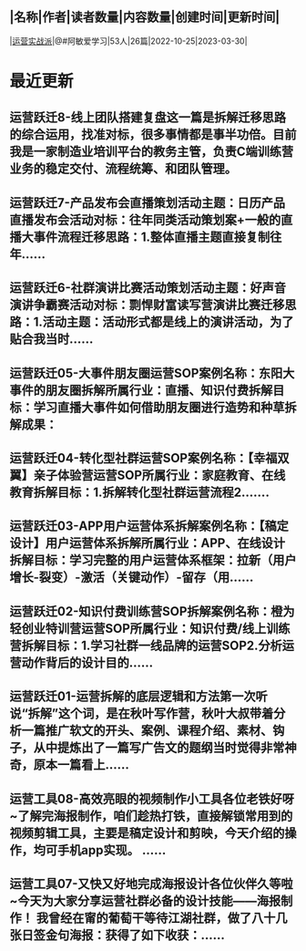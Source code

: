 |名称|作者|读者数量|内容数量|创建时间|更新时间|
---
|[运营实战派](https://xiaobot.net/p/minzi0607?refer=0b133df9-27dc-423b-8101-639049001c13)|@#阿敏爱学习|53人|26篇|2022-10-25|2023-03-30|

# 最近更新
## 运营跃迁8-线上团队搭建复盘这一篇是拆解迁移思路的综合运用，找准对标，很多事情都是事半功倍。目前我是一家制造业培训平台的教务主管，负责C端训练营业务的稳定交付、流程统筹、和团队管理。
## 运营跃迁7-产品发布会直播策划活动主题：日历产品直播发布会活动对标：往年同类活动策划案+一般的直播大事件流程迁移思路：1.整体直播主题直接复制往年......
## 运营跃迁6-社群演讲比赛活动策划活动主题：好声音演讲争霸赛活动对标：剽悍财富读写营演讲比赛迁移思路：1.活动主题：活动形式都是线上的演讲活动，为了贴合我当时......
## 运营跃迁05-大事件朋友圈运营SOP案例名称：东阳大事件的朋友圈拆解所属行业：直播、知识付费拆解目标：学习直播大事件如何借助朋友圈进行造势和种草拆解成果：
## 运营跃迁04-转化型社群运营SOP案例名称：【幸福双翼】亲子体验营运营SOP所属行业：家庭教育、在线教育拆解目标：1.拆解转化型社群运营流程2.......
## 运营跃迁03-APP用户运营体系拆解案例名称：【稿定设计】用户运营体系拆解所属行业：APP、在线设计拆解目标：学习完整的用户运营体系框架：拉新（用户增长-裂变）-激活（关键动作）-留存（用......
## 运营跃迁02-知识付费训练营SOP拆解案例名称：橙为轻创业特训营运营SOP所属行业：知识付费/线上训练营拆解目标：1.学习社群一线品牌的运营SOP2.分析运营动作背后的设计目的......
## 运营跃迁01-运营拆解的底层逻辑和方法第一次听说“拆解”这个词，是在秋叶写作营，秋叶大叔带着分析一篇推广软文的开头、案例、课程介绍、素材、钩子，从中提炼出了一篇写广告文的题纲当时觉得非常神奇，原本一篇看上......
## 运营工具08-高效亮眼的视频制作小工具各位老铁好呀~了解完海报制作，咱们趁热打铁，直接解锁常用到的视频剪辑工具，主要是稿定设计和剪映，今天介绍的操作，均可手机app实现。  ......
## 运营工具07-又快又好地完成海报设计各位伙伴久等啦~今天为大家分享运营社群必备的设计技能——海报制作！ 我曾经在甯的葡萄干等待江湖社群，做了八十几张日签金句海报：获得了如下收获：......

